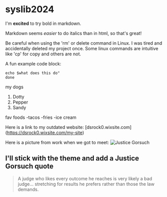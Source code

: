 # syslib2024

I'm **excited** to try bold in markdown. 

Markdown seems *easier* to do italics than in html, so that's great! 

Be careful when using the 'rm' or delete command in Linux. I was tired and accidentally deleted my project once. Some linux commands are intuitive like 'cp' for copy and others are not. 

A fun example code block:

```
echo $what does this do"
done
```

my dogs
1. Dotty
2. Pepper
3. Sandy

fav foods
-tacos
-fries
-ice cream

Here is a link to my outdated website: [dsrock0.wixsite.com] (https://dsrock0.wixsite.com/my-site)

Here is a picture from work when we got to meet: ![Justice Gorsuch](https://static.wixstatic.com/media/feffe2_8d4ac623fe714f189110eb33f5f2384c~mv2_d_3456_5184_s_4_2.jpg/v1/fill/w_461,h_692,al_c,q_80,usm_0.66_1.00_0.01,enc_auto/feffe2_8d4ac623fe714f189110eb33f5f2384c~mv2_d_3456_5184_s_4_2.jpg)

## I'll stick with the theme and add a Justice Gorsuch quote

>A judge who likes every outcome he reaches is very likely a bad judge...
>stretching for results he prefers rather than those the law demands. 
